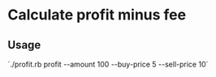 # Calculate profit minus fee

## Usage

´./profit.rb profit --amount 100 --buy-price 5 --sell-price 10´
